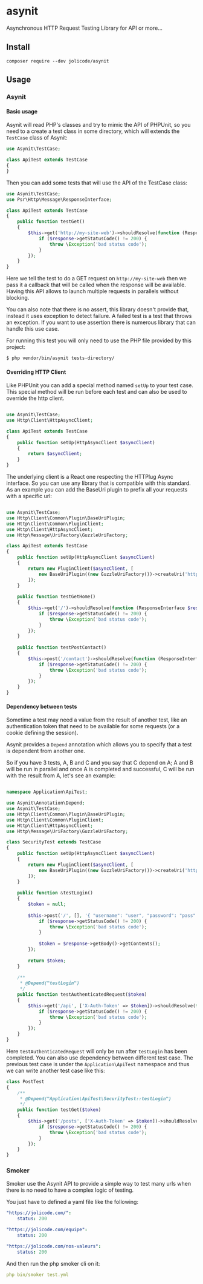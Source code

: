 # asynit

Asynchronous HTTP Request Testing Library for API or more...

## Install

```
composer require --dev jolicode/asynit
```

## Usage

### Asynit

#### Basic usage

Asynit will read PHP's classes and try to mimic the API of PHPUnit, so you need to a create a test class in some directory,
which will extends the `TestCase` class of Asynit:

```php
use Asynit\TestCase;

class ApiTest extends TestCase
{
}
```

Then you can add some tests that will use the API of the TestCase class:

```php
use Asynit\TestCase;
use Psr\Http\Message\ResponseInterface;

class ApiTest extends TestCase
{
    public function testGet()
    {
        $this->get('http://my-site-web')->shouldResolve(function (ResponseInterface $response) {
            if ($response->getStatusCode() != 200) {
                throw \Exception('bad status code');
            }
        });
    }
}
```

Here we tell the test to do a GET request on `http://my-site-web` then we pass it a callback that will be called when 
the response will be available. Having this API allows to launch multiple requests in parallels without blocking.

You can also note that there is no assert, this library doesn't provide that, instead it uses exception to detect failure.
A failed test is a test that throws an exception. If you want to use assertion there is numerous library that
can handle this use case.

For running this test you will only need to use the PHP file provided by this project:

```bash
$ php vendor/bin/asynit tests-directory/
```

#### Overriding HTTP Client

Like PHPUnit you can add a special method named `setUp` to your test case. This special method will be run before each test
and can also be used to override the http client.

```php

use Asynit\TestCase;
use Http\Client\HttpAsyncClient;

class ApiTest extends TestCase
{
    public function setUp(HttpAsyncClient $asyncClient)
    {
        return $asyncClient;
    }
}
```

The underlying client is a React one respecting the HTTPlug Async interface. So you can use any library that is compatible with this standard. As an example you can add the BaseUri plugin to prefix all your requests with a specific url:


```php

use Asynit\TestCase;
use Http\Client\Common\Plugin\BaseUriPlugin;
use Http\Client\Common\PluginClient;
use Http\Client\HttpAsyncClient;
use Http\Message\UriFactory\GuzzleUriFactory;

class ApiTest extends TestCase
{
    public function setUp(HttpAsyncClient $asyncClient)
    {
        return new PluginClient($asyncClient, [
            new BaseUriPlugin((new GuzzleUriFactory())->createUri('http://my-site-web')),
        ]);
    }
    
    public function testGetHome()
    {
        $this->get('/')->shouldResolve(function (ResponseInterface $response) {
            if ($response->getStatusCode() != 200) {
                throw \Exception('bad status code');
            }
        });
    }
    
    public function testPostContact()
    {
        $this->post('/contact')->shouldResolve(function (ResponseInterface $response) {
            if ($response->getStatusCode() != 200) {
                throw \Exception('bad status code');
            }
        });
    }
}
```

#### Dependency between tests

Sometime a test may need a value from the result of another test, like an authentication token that need to be available for
some requests (or a cookie defining the session).

Asynit provides a `Depend` annotation which allows you to specify that a test is dependent from another one.

So if you have 3 tests, A, B and C and you say that C depend on A; A and B will be run in parallel and once A is completed
and successful, C will be run with the result from A, let's see an example:

```php

namespace Application\ApiTest;

use Asynit\Annotation\Depend;
use Asynit\TestCase;
use Http\Client\Common\Plugin\BaseUriPlugin;
use Http\Client\Common\PluginClient;
use Http\Client\HttpAsyncClient;
use Http\Message\UriFactory\GuzzleUriFactory;

class SecurityTest extends TestCase
{
    public function setUp(HttpAsyncClient $asyncClient)
    {
        return new PluginClient($asyncClient, [
            new BaseUriPlugin((new GuzzleUriFactory())->createUri('http://my-site-web')),
        ]);
    }
    
    public function &testLogin()
    {
        $token = null;
    
        $this->post('/', [], '{ "username": "user", "password": "pass" }')->shouldResolve(function (ResponseInterface $response) use(&$token) {
            if ($response->getStatusCode() != 200) {
                throw \Exception('bad status code');
            }
            
            $token = $response->getBody()->getContents();
        });
        
        return $token;
    }
    
    /**
     * @Depend("testLogin")
     */
    public function testAuthenticatedRequest($token)
    {
        $this->get('/api', ['X-Auth-Token' => $token])->shouldResolve(function (ResponseInterface $response) {
            if ($response->getStatusCode() != 200) {
                throw \Exception('bad status code');
            }
        });
    }
}
```

Here `testAuthenticatedRequest` will only be run after `testLogin` has been completed. You can also use dependency between different test case.
The previous test case is under the `Application\ApiTest` namespace and thus we can write another test case like this:

```php
class PostTest
{
    /**
     * @Depend("Application\ApiTest\SecurityTest::testLogin")
     */
    public function testGet($token)
    {
        $this->get('/posts', ['X-Auth-Token' => $token])->shouldResolve(function (ResponseInterface $response) {
            if ($response->getStatusCode() != 200) {
                throw \Exception('bad status code');
            }
        });
    }
}
```

### Smoker

Smoker use the Asynit API to provide a simple way to test many urls when there is no need to have a complex logic of testing.

You just have to defined a yaml file like the following:

```yaml
"https://jolicode.com/":
    status: 200

"https://jolicode.com/equipe":
    status: 200

"https://jolicode.com/nos-valeurs":
    status: 200
```

And then run the php smoker cli on it:

```yaml
php bin/smoker test.yml
```
